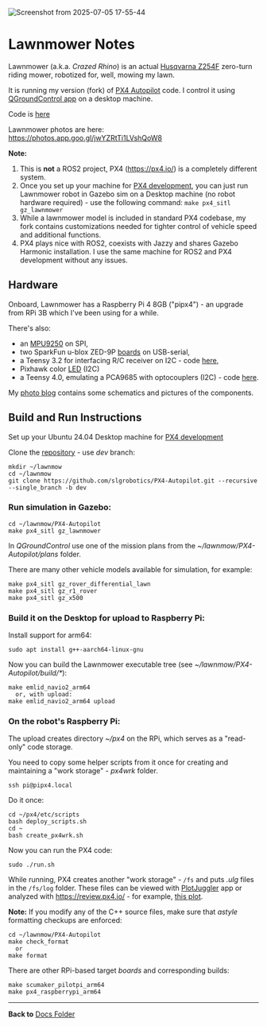 ![Screenshot from 2025-07-05 17-55-44](https://github.com/user-attachments/assets/c6746dc2-1af0-4046-aaf6-c68273ef6fa1)

# Lawnmower Notes

Lawnmower (a.k.a. *Crazed Rhino*) is an actual [Husqvarna Z254F](https://www.husqvarna.com/us/zero-turn-mowers/z254f-special-edition) zero-turn riding mower, robotized for, well, mowing my lawn.

It is running my version (fork) of [PX4 Autopilot](https://docs.px4.io/) code. I control it using [QGroundControl app](https://qgroundcontrol.com/) on a desktop machine.

Code is [here](https://github.com/slgrobotics/PX4-Autopilot/tree/dev)

Lawnmower photos are here: https://photos.app.goo.gl/jwYZRtTi1LVshQoW8

**Note:** 
1. This is **not** a ROS2 project, PX4 (https://px4.io/) is a completely different system.
2. Once you set up your machine for [PX4 development](https://docs.px4.io/main/en/dev_setup/getting_started.html), you can just run Lawnmower robot in Gazebo sim on a Desktop machine (no robot hardware required) - 
use the following command: `make px4_sitl gz_lawnmower`
3. While a lawnmower model is included in standard PX4 codebase, my fork contains customizations needed for tighter control of vehicle speed and additional functions.
4. PX4 plays nice with ROS2, coexists with Jazzy and shares Gazebo Harmonic installation. I use the same machine for ROS2 and PX4 development without any issues.

## Hardware

Onboard, Lawnmower has a Raspberry Pi 4 8GB ("pipx4") - an upgrade from RPi 3B which I've been using for a while.

There's also:
- an [MPU9250](https://www.amazon.com/HiLetgo-Gyroscope-Acceleration-Accelerator-Magnetometer/dp/B01I1J0Z7Y) on SPI,
- two SparkFun u-blox ZED-9P [boards](https://www.sparkfun.com/sparkfun-gps-rtk-sma-breakout-zed-f9p-qwiic.html) on USB-serial,
- a Teensy 3.2 for interfacing R/C receiver on I2C - code [here](https://github.com/slgrobotics/Misc/tree/master/Arduino/Sketchbook/RC_PPM_Receiver),
- Pixhawk color [LED](https://www.amazon.com/TYXTTGY-Pixhawk-PX4-External-Extension-Module/dp/B0F29BV7WC) (I2C)
- a Teensy 4.0, emulating a PCA9685 with optocouplers (I2C) - code [here](https://github.com/slgrobotics/Misc/tree/master/Arduino/Sketchbook/Teensy_PCA9685).

My [photo blog](https://photos.app.goo.gl/jwYZRtTi1LVshQoW8) contains some schematics and pictures of the components.

## Build and Run Instructions

Set up your Ubuntu 24.04 Desktop machine for [PX4 development](https://docs.px4.io/main/en/dev_setup/getting_started.html)

Clone the [repository](https://github.com/slgrobotics/PX4-Autopilot/tree/dev) - use *dev* branch:
```
mkdir ~/lawnmow
cd ~/lawnmow
git clone https://github.com/slgrobotics/PX4-Autopilot.git --recursive --single_branch -b dev
```

### Run simulation in Gazebo:
```
cd ~/lawnmow/PX4-Autopilot
make px4_sitl gz_lawnmower
```
In *QGroundControl* use one of the mission plans from the *~/lawnmow/PX4-Autopilot/plans* folder.

There are many other vehicle models available for simulation, for example:
```
make px4_sitl gz_rover_differential_lawn
make px4_sitl gz_r1_rover
make px4_sitl gz_x500
```

### Build it on the Desktop for upload to Raspberry Pi:

Install support for arm64:
```
sudo apt install g++-aarch64-linux-gnu
```
Now you can build the Lawnmower executable tree (see _~/lawnmow/PX4-Autopilot/build/*_):
```
make emlid_navio2_arm64
  or, with upload:
make emlid_navio2_arm64 upload
```

### On the robot's Raspberry Pi:

The upload creates directory *~/px4* on the RPi, which serves as a "read-only" code storage.

You need to copy some helper scripts from it once for creating and maintaining a "work storage" - *px4wrk* folder.
```
ssh pi@pipx4.local
```
Do it once:
```
cd ~/px4/etc/scripts
bash deploy_scripts.sh
cd ~
bash create_px4wrk.sh
```
Now you can run the PX4 code:
```
sudo ./run.sh
```
While running, PX4 creates another "work storage" - `/fs` and puts *.ulg* files in the `/fs/log` folder.
These files can be viewed with [PlotJuggler](https://plotjuggler.io/) app or analyzed with https://review.px4.io/ - for example, [this plot](https://review.px4.io/plot_app?log=f2393d38-2560-4423-b948-ec367bcb7f20).

**Note:**
If you modify any of the C++ source files, make sure that *astyle* formatting checkups are enforced:
```
cd ~/lawnmow/PX4-Autopilot
make check_format
  or
make format
```

There are other RPi-based target *boards* and corresponding builds:
```
make scumaker_pilotpi_arm64
make px4_raspberrypi_arm64
```
----------------

**Back to** [Docs Folder](https://github.com/slgrobotics/robots_bringup/tree/main/Docs)
